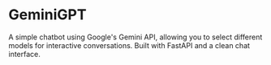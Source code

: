 # GeminiGPT
A simple chatbot using Google's Gemini API, allowing you to select different models for interactive conversations. Built with FastAPI and a clean chat interface.
